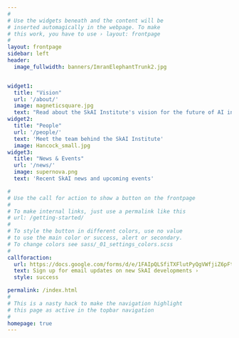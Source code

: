```yaml
---
#
# Use the widgets beneath and the content will be
# inserted automagically in the webpage. To make
# this work, you have to use › layout: frontpage
#
layout: frontpage
sidebar: left
header:
  image_fullwidth: banners/ImranElephantTrunk2.jpg


widget1:
  title: "Vision"
  url: '/about/'
  image: magneticsquare.jpg
  text: "Read about the SkAI Institute's vision for the future of AI in astronomy"
widget2:
  title: "People"
  url: '/people/'
  text: 'Meet the team behind the SkAI Institute'
  image: Hancock_small.jpg
widget3:
  title: "News & Events"
  url: '/news/'
  image: supernova.png
  text: 'Recent SkAI news and upcoming events'

#
# Use the call for action to show a button on the frontpage
#
# To make internal links, just use a permalink like this
# url: /getting-started/
#
# To style the button in different colors, use no value
# to use the main color or success, alert or secondary.
# To change colors see sass/_01_settings_colors.scss
#
callforaction:
  url: https://docs.google.com/forms/d/e/1FAIpQLSfiTXFlutPyQgVWfjiZ6pFtIs2j1BwtkRNJiTvaT_n0KXBAPQ/viewform?usp=sf_link
  text: Sign up for email updates on new SkAI developments ›
  style: success

permalink: /index.html
#
# This is a nasty hack to make the navigation highlight
# this page as active in the topbar navigation
#
homepage: true
---
```

